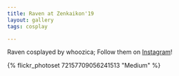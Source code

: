 ```yaml
---
title: Raven at Zenkaikon'19
layout: gallery
tags: cosplay

---
```


Raven cosplayed by whoozica; Follow them on [Instagram](https://www.instagram.com/whoozica)!

{% flickr_photoset 72157709056241513 "Medium" %}